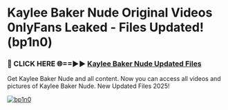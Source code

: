 # Kaylee Baker Nude Original Videos 0nlyFans Leaked - Files Updated! (bp1n0)

<h3>🔴 CLICK HERE 🌐==►► <a href="https://tinyurl.com/5h6xmrr3" rel="nofollow">Kaylee Baker Nude Updated Files</a></h3>

Get Kaylee Baker Nude and all content. Now you can access all videos and pictures of Kaylee Baker Nude. New Updated Files 2025!

[![bp1n0](https://i.imgur.com/KVD873Z.gif)](https://tinyurl.com/5h6xmrr3)

